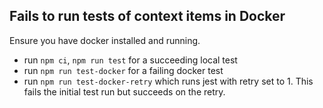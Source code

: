## Fails to run tests of context items in Docker

Ensure you have docker installed and running.

- run `npm ci`, `npm run test` for a succeeding local test
- run `npm run test-docker` for a failing docker test
- run `npm run test-docker-retry` which runs jest with retry set to 1. This fails the initial test run but succeeds on the retry.

